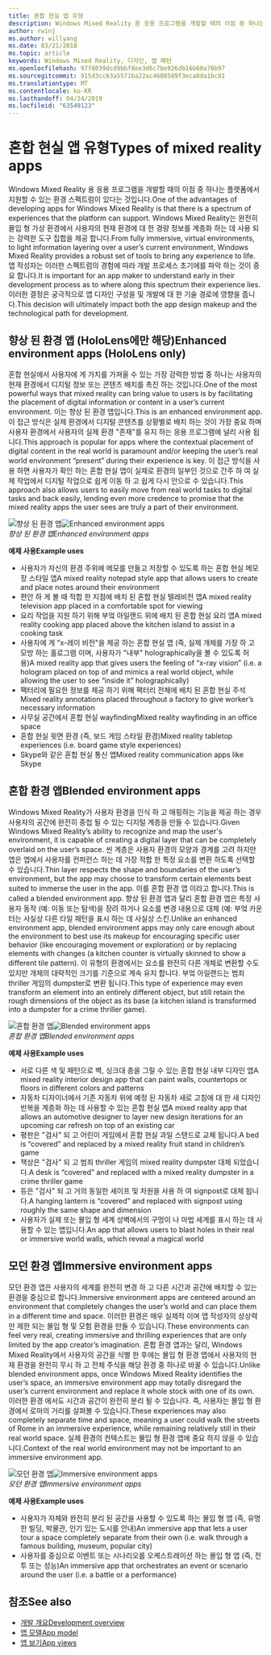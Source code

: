 ```yaml
---
title: 혼합 현실 앱 유형
description: Windows Mixed Reality 용 응용 프로그램을 개발할 때의 이점 중 하나는 플랫폼에서 사용자의 현재 환경 l에 대 한 경량 정보를 계층화 하는 데 사용할 수 있는 완전 한 몰입 형 가상 환경에서 지원할 수 있는 환경 스펙트럼입니다.
author: rwinj
ms.author: willyang
ms.date: 03/21/2018
ms.topic: article
keywords: Windows Mixed Reality, 디자인, 앱 패턴
ms.openlocfilehash: 97f8039dcd9bbf8ee3d6c7be926db16b60a76b97
ms.sourcegitcommit: 915d3cc63a5571ba22ac4608589f3eca8da1bc81
ms.translationtype: MT
ms.contentlocale: ko-KR
ms.lasthandoff: 04/24/2019
ms.locfileid: "63549123"
---
```

# <a name="types-of-mixed-reality-apps"></a><span data-ttu-id="af4fb-104">혼합 현실 앱 유형</span><span class="sxs-lookup"><span data-stu-id="af4fb-104">Types of mixed reality apps</span></span>

<span data-ttu-id="af4fb-105">Windows Mixed Reality 용 응용 프로그램을 개발할 때의 이점 중 하나는 플랫폼에서 지원할 수 있는 환경 스펙트럼이 있다는 것입니다.</span><span class="sxs-lookup"><span data-stu-id="af4fb-105">One of the advantages of developing apps for Windows Mixed Reality is that there is a spectrum of experiences that the platform can support.</span></span> <span data-ttu-id="af4fb-106">Windows Mixed Reality는 완전히 몰입 형 가상 환경에서 사용자의 현재 환경에 대 한 경량 정보를 계층화 하는 데 사용 되는 강력한 도구 집합을 제공 합니다.</span><span class="sxs-lookup"><span data-stu-id="af4fb-106">From fully immersive, virtual environments, to light information layering over a user’s current environment, Windows Mixed Reality provides a robust set of tools to bring any experience to life.</span></span> <span data-ttu-id="af4fb-107">앱 작성자는 이러한 스펙트럼의 경험에 따라 개발 프로세스 초기에를 파악 하는 것이 중요 합니다.</span><span class="sxs-lookup"><span data-stu-id="af4fb-107">It is important for an app maker to understand early in their development process as to where along this spectrum their experience lies.</span></span> <span data-ttu-id="af4fb-108">이러한 결정은 궁극적으로 앱 디자인 구성을 및 개발에 대 한 기술 경로에 영향을 줍니다.</span><span class="sxs-lookup"><span data-stu-id="af4fb-108">This decision will ultimately impact both the app design makeup and the technological path for development.</span></span>

## <a name="enhanced-environment-apps-hololens-only"></a><span data-ttu-id="af4fb-109">향상 된 환경 앱 (HoloLens에만 해당)</span><span class="sxs-lookup"><span data-stu-id="af4fb-109">Enhanced environment apps (HoloLens only)</span></span>

<span data-ttu-id="af4fb-110">혼합 현실에서 사용자에 게 가치를 가져올 수 있는 가장 강력한 방법 중 하나는 사용자의 현재 환경에서 디지털 정보 또는 콘텐츠 배치를 촉진 하는 것입니다.</span><span class="sxs-lookup"><span data-stu-id="af4fb-110">One of the most powerful ways that mixed reality can bring value to users is by facilitating the placement of digital information or content in a user’s current environment.</span></span> <span data-ttu-id="af4fb-111">이는 향상 된 환경 앱입니다.</span><span class="sxs-lookup"><span data-stu-id="af4fb-111">This is an enhanced environment app.</span></span> <span data-ttu-id="af4fb-112">이 접근 방식은 실제 환경에서 디지털 콘텐츠를 상황별로 배치 하는 것이 가장 중요 하며 사용자 환경에서 사용자의 실제 환경 "존재"를 유지 하는 응용 프로그램에 널리 사용 됩니다.</span><span class="sxs-lookup"><span data-stu-id="af4fb-112">This approach is popular for apps where the contextual placement of digital content in the real world is paramount and/or keeping the user’s real world environment “present” during their experience is key.</span></span> <span data-ttu-id="af4fb-113">이 접근 방식을 사용 하면 사용자가 확인 하는 혼합 현실 앱이 실제로 환경의 일부인 것으로 간주 하 여 실제 작업에서 디지털 작업으로 쉽게 이동 하 고 쉽게 다시 안으로 수 있습니다.</span><span class="sxs-lookup"><span data-stu-id="af4fb-113">This approach also allows users to easily move from real world tasks to digital tasks and back easily, lending even more credence to promise that the mixed reality apps the user sees are truly a part of their environment.</span></span>

<span data-ttu-id="af4fb-114">![향상 된 환경 앱](images/enhancedenvironmentapps-640px.jpg)</span><span class="sxs-lookup"><span data-stu-id="af4fb-114">![Enhanced environment apps](images/enhancedenvironmentapps-640px.jpg)</span></span><br>
<span data-ttu-id="af4fb-115">*향상 된 환경 앱*</span><span class="sxs-lookup"><span data-stu-id="af4fb-115">*Enhanced environment apps*</span></span>

<span data-ttu-id="af4fb-116">**예제 사용**</span><span class="sxs-lookup"><span data-stu-id="af4fb-116">**Example uses**</span></span>
* <span data-ttu-id="af4fb-117">사용자가 자신의 환경 주위에 메모를 만들고 저장할 수 있도록 하는 혼합 현실 메모장 스타일 앱</span><span class="sxs-lookup"><span data-stu-id="af4fb-117">A mixed reality notepad style app that allows users to create and place notes around their environment</span></span>
* <span data-ttu-id="af4fb-118">편안 하 게 볼 때 적합 한 지점에 배치 된 혼합 현실 텔레비전 앱</span><span class="sxs-lookup"><span data-stu-id="af4fb-118">A mixed reality television app placed in a comfortable spot for viewing</span></span>
* <span data-ttu-id="af4fb-119">요리 작업을 지원 하기 위해 부엌 아일랜드 위에 배치 된 혼합 현실 요리 앱</span><span class="sxs-lookup"><span data-stu-id="af4fb-119">A mixed reality cooking app placed above the kitchen island to assist in a cooking task</span></span>
* <span data-ttu-id="af4fb-120">사용자에 게 "x-레이 비전"을 제공 하는 혼합 현실 앱 (즉, 실제 개체를 가장 하 고 모방 하는 홀로그램 이며, 사용자가 "내부" holographically을 볼 수 있도록 허용)</span><span class="sxs-lookup"><span data-stu-id="af4fb-120">A mixed reality app that gives users the feeling of “x-ray vision” (i.e. a hologram placed on top of and mimics a real world object, while allowing the user to see “inside it” holographically)</span></span>
* <span data-ttu-id="af4fb-121">팩터리에 필요한 정보를 제공 하기 위해 팩터리 전체에 배치 된 혼합 현실 주석</span><span class="sxs-lookup"><span data-stu-id="af4fb-121">Mixed reality annotations placed throughout a factory to give worker’s necessary information</span></span>
* <span data-ttu-id="af4fb-122">사무실 공간에서 혼합 현실 wayfinding</span><span class="sxs-lookup"><span data-stu-id="af4fb-122">Mixed reality wayfinding in an office space</span></span>
* <span data-ttu-id="af4fb-123">혼합 현실 윗면 환경 (즉, 보드 게임 스타일 환경)</span><span class="sxs-lookup"><span data-stu-id="af4fb-123">Mixed reality tabletop experiences (i.e. board game style experiences)</span></span>
* <span data-ttu-id="af4fb-124">Skype와 같은 혼합 현실 통신 앱</span><span class="sxs-lookup"><span data-stu-id="af4fb-124">Mixed reality communication apps like Skype</span></span>

## <a name="blended-environment-apps"></a><span data-ttu-id="af4fb-125">혼합 환경 앱</span><span class="sxs-lookup"><span data-stu-id="af4fb-125">Blended environment apps</span></span>

<span data-ttu-id="af4fb-126">Windows Mixed Reality가 사용자 환경을 인식 하 고 매핑하는 기능을 제공 하는 경우 사용자의 공간에 완전히 중첩 될 수 있는 디지털 계층을 만들 수 있습니다.</span><span class="sxs-lookup"><span data-stu-id="af4fb-126">Given Windows Mixed Reality’s ability to recognize and map the user's environment, it is capable of creating a digital layer that can be completely overlaid on the user’s space.</span></span> <span data-ttu-id="af4fb-127">씬 계층은 사용자 환경의 모양과 경계를 고려 하지만 앱은 앱에서 사용자를 컨퍼런스 하는 데 가장 적합 한 특정 요소를 변환 하도록 선택할 수 있습니다.</span><span class="sxs-lookup"><span data-stu-id="af4fb-127">Thin layer respects the shape and boundaries of the user’s environment, but the app may choose to transform certain elements best suited to immerse the user in the app.</span></span> <span data-ttu-id="af4fb-128">이를 혼합 환경 앱 이라고 합니다.</span><span class="sxs-lookup"><span data-stu-id="af4fb-128">This is called a blended environment app.</span></span> <span data-ttu-id="af4fb-129">향상 된 환경 앱과 달리 혼합 환경 앱은 특정 사용자 동작 (예: 이동 또는 탐색)을 장려 하거나 요소를 변경 내용으로 대체 (예: 부엌 카운터는 사실상 다른 타일 패턴을 표시 하는 데 사실상 스킨.</span><span class="sxs-lookup"><span data-stu-id="af4fb-129">Unlike an enhanced environment app, blended environment apps may only care enough about the environment to best use its makeup for encouraging specific user behavior (like encouraging movement or exploration) or by replacing elements with changes (a kitchen counter is virtually skinned to show a different tile pattern).</span></span> <span data-ttu-id="af4fb-130">이 유형의 환경에서는 요소를 완전히 다른 개체로 변환할 수도 있지만 개체의 대략적인 크기를 기준으로 계속 유지 합니다. 부엌 아일랜드는 범죄 thriller 게임의 dumpster로 변환 됩니다.</span><span class="sxs-lookup"><span data-stu-id="af4fb-130">This type of experience may even transform an element into an entirely different object, but still retain the rough dimensions of the object as its base (a kitchen island is transformed into a dumpster for a crime thriller game).</span></span>

<span data-ttu-id="af4fb-131">![혼합 환경 앱](images/blendedenvironmentapps-640px.jpg)</span><span class="sxs-lookup"><span data-stu-id="af4fb-131">![Blended environment apps](images/blendedenvironmentapps-640px.jpg)</span></span><br>
<span data-ttu-id="af4fb-132">*혼합 환경 앱*</span><span class="sxs-lookup"><span data-stu-id="af4fb-132">*Blended environment apps*</span></span>

<span data-ttu-id="af4fb-133">**예제 사용**</span><span class="sxs-lookup"><span data-stu-id="af4fb-133">**Example uses**</span></span>
* <span data-ttu-id="af4fb-134">서로 다른 색 및 패턴으로 벽, 싱크대 층을 그릴 수 있는 혼합 현실 내부 디자인 앱</span><span class="sxs-lookup"><span data-stu-id="af4fb-134">A mixed reality interior design app that can paint walls, countertops or floors in different colors and patterns</span></span>
* <span data-ttu-id="af4fb-135">자동차 디자이너에서 기존 자동차 위에 예정 된 자동차 새로 고침에 대 한 새 디자인 반복을 계층화 하는 데 사용할 수 있는 혼합 현실 앱</span><span class="sxs-lookup"><span data-stu-id="af4fb-135">A mixed reality app that allows an automotive designer to layer new design iterations for an upcoming car refresh on top of an existing car</span></span>
* <span data-ttu-id="af4fb-136">평판은 "검사" 되 고 어린이 게임에서 혼합 현실 과일 스탠드로 교체 됩니다.</span><span class="sxs-lookup"><span data-stu-id="af4fb-136">A bed is “covered” and replaced by a mixed reality fruit stand in children’s game</span></span>
* <span data-ttu-id="af4fb-137">책상은 "검사" 되 고 범죄 thriller 게임의 mixed reality dumpster 대체 되었습니다.</span><span class="sxs-lookup"><span data-stu-id="af4fb-137">A desk is “covered” and replaced with a mixed reality dumpster in a crime thriller game</span></span>
* <span data-ttu-id="af4fb-138">등은 "검사" 되 고 거의 동일한 셰이프 및 차원을 사용 하 여 signpost로 대체 됩니다.</span><span class="sxs-lookup"><span data-stu-id="af4fb-138">A hanging lantern is “covered” and replaced with signpost using roughly the same shape and dimension</span></span>
* <span data-ttu-id="af4fb-139">사용자가 실제 또는 몰입 형 세계 성벽에서의 구멍이 나 마법 세계를 표시 하는 데 사용할 수 있는 앱입니다.</span><span class="sxs-lookup"><span data-stu-id="af4fb-139">An app that allows users to blast holes in their real or immersive world walls, which reveal a magical world</span></span>

## <a name="immersive-environment-apps"></a><span data-ttu-id="af4fb-140">모던 환경 앱</span><span class="sxs-lookup"><span data-stu-id="af4fb-140">Immersive environment apps</span></span>

<span data-ttu-id="af4fb-141">모던 환경 앱은 사용자의 세계를 완전히 변경 하 고 다른 시간과 공간에 배치할 수 있는 환경을 중심으로 합니다.</span><span class="sxs-lookup"><span data-stu-id="af4fb-141">Immersive environment apps are centered around an environment that completely changes the user’s world and can place them in a different time and space.</span></span> <span data-ttu-id="af4fb-142">이러한 환경은 매우 실제적 이며 앱 작성자의 상상력만 제한 되는 몰입 형 및 모험 환경을 만들 수 있습니다.</span><span class="sxs-lookup"><span data-stu-id="af4fb-142">These environments can feel very real, creating immersive and thrilling experiences that are only limited by the app creator’s imagination.</span></span> <span data-ttu-id="af4fb-143">혼합 환경 앱과는 달리, Windows Mixed Reality에서 사용자의 공간을 식별 한 후에는 몰입 형 환경 앱에서 사용자의 현재 환경을 완전히 무시 하 고 전체 주식을 해당 환경 중 하나로 바꿀 수 있습니다.</span><span class="sxs-lookup"><span data-stu-id="af4fb-143">Unlike blended environment apps, once Windows Mixed Reality identifies the user’s space, an immersive environment app may totally disregard the user’s current environment and replace it whole stock with one of its own.</span></span> <span data-ttu-id="af4fb-144">이러한 환경 에서도 시간과 공간이 완전히 분리 될 수 있습니다. 즉, 사용자는 몰입 형 환경에서 로마의 거리를 살펴볼 수 있습니다.</span><span class="sxs-lookup"><span data-stu-id="af4fb-144">These experiences may also completely separate time and space, meaning a user could walk the streets of Rome in an immersive experience, while remaining relatively still in their real world space.</span></span> <span data-ttu-id="af4fb-145">실제 환경의 컨텍스트는 몰입 형 환경 앱에 중요 하지 않을 수 있습니다.</span><span class="sxs-lookup"><span data-stu-id="af4fb-145">Context of the real world environment may not be important to an immersive environment app.</span></span>

<span data-ttu-id="af4fb-146">![모던 환경 앱](images/windows-mixed-reality-640px.jpg)</span><span class="sxs-lookup"><span data-stu-id="af4fb-146">![Immersive environment apps](images/windows-mixed-reality-640px.jpg)</span></span><br>
<span data-ttu-id="af4fb-147">*모던 환경 앱*</span><span class="sxs-lookup"><span data-stu-id="af4fb-147">*Immersive environment apps*</span></span>

<span data-ttu-id="af4fb-148">**예제 사용**</span><span class="sxs-lookup"><span data-stu-id="af4fb-148">**Example uses**</span></span>
* <span data-ttu-id="af4fb-149">사용자가 자체와 완전히 분리 된 공간을 사용할 수 있도록 하는 몰입 형 앱 (즉, 유명한 빌딩, 박물관, 인기 있는 도시를 안내)</span><span class="sxs-lookup"><span data-stu-id="af4fb-149">An immersive app that lets a user tour a space completely separate from their own (i.e. walk through a famous building, museum, popular city)</span></span>
* <span data-ttu-id="af4fb-150">사용자를 중심으로 이벤트 또는 시나리오를 오케스트레이션 하는 몰입 형 앱 (즉, 전투 또는 성능)</span><span class="sxs-lookup"><span data-stu-id="af4fb-150">An immersive app that orchestrates an event or scenario around the user (i.e. a battle or a performance)</span></span>

## <a name="see-also"></a><span data-ttu-id="af4fb-151">참조</span><span class="sxs-lookup"><span data-stu-id="af4fb-151">See also</span></span>
* [<span data-ttu-id="af4fb-152">개발 개요</span><span class="sxs-lookup"><span data-stu-id="af4fb-152">Development overview</span></span>](development-overview.md)
* [<span data-ttu-id="af4fb-153">앱 모델</span><span class="sxs-lookup"><span data-stu-id="af4fb-153">App model</span></span>](app-model.md)
* [<span data-ttu-id="af4fb-154">앱 보기</span><span class="sxs-lookup"><span data-stu-id="af4fb-154">App views</span></span>](app-views.md)
